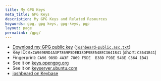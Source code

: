 ```yaml
---
title: My GPG Keys
meta_title: GPG Keys
description: My GPG Keys and Related Resources
keywords: gpg, gpg keys, gpg-keys, pgp
layout: page
permalink: /gpg/
---
```


* [Download my GPG public key](/files/joshbeard-public.asc.txt) ([`joshbeard-public.asc.txt`](/files/joshbeard-public.asc.txt))
* Key ID: `0xCA96989D4A3F7869F5DEB38DF9BE548EC3641B41` (short: `C3641B41`)
* Fingerprint: `CA96 989D 4A3F 7869 F5DE  B38D F9BE 548E C364 1B41`
* See it on [keys.opengpg.org](https://keys.openpgp.org/search?q=0xCA96989D4A3F7869F5DEB38DF9BE548EC3641B41)
* See it on [keyserver.ubuntu.com](https://keyserver.ubuntu.com/pks/lookup?search=0xCA96989D4A3F7869F5DEB38DF9BE548EC3641B41&fingerprint=on&op=index)
* [joshbeard on Keybase](https://keybase.io/joshbeard)
